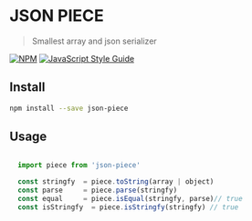 
# JSON PIECE

> Smallest array and json serializer

[![NPM](https://img.shields.io/npm/v/validex.svg)](https://www.npmjs.com/package/json-piece) [![JavaScript Style Guide](https://img.shields.io/badge/code_style-standard-brightgreen.svg)](https://standardjs.com)


## Install

```bash
npm install --save json-piece
```

## Usage

```js

  import piece from 'json-piece'

  const stringfy  = piece.toString(array | object)
  const parse     = piece.parse(stringfy)
  const equal     = piece.isEqual(stringfy, parse)// true
  const isStringfy  = piece.isStringfy(stringfy) // true
```
